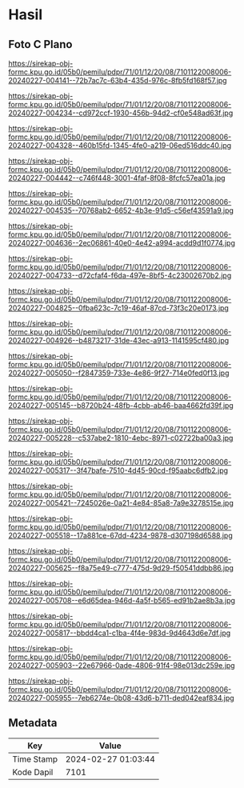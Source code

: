 # Hasil

## Foto C Plano

https://sirekap-obj-formc.kpu.go.id/05b0/pemilu/pdpr/71/01/12/20/08/7101122008006-20240227-004141--72b7ac7c-63b4-435d-976c-8fb5fd168f57.jpg

https://sirekap-obj-formc.kpu.go.id/05b0/pemilu/pdpr/71/01/12/20/08/7101122008006-20240227-004234--cd972ccf-1930-456b-94d2-cf0e548ad63f.jpg

https://sirekap-obj-formc.kpu.go.id/05b0/pemilu/pdpr/71/01/12/20/08/7101122008006-20240227-004328--460b15fd-1345-4fe0-a219-06ed516ddc40.jpg

https://sirekap-obj-formc.kpu.go.id/05b0/pemilu/pdpr/71/01/12/20/08/7101122008006-20240227-004442--c746f448-3001-4faf-8f08-8fcfc57ea01a.jpg

https://sirekap-obj-formc.kpu.go.id/05b0/pemilu/pdpr/71/01/12/20/08/7101122008006-20240227-004535--70768ab2-6652-4b3e-91d5-c56ef43591a9.jpg

https://sirekap-obj-formc.kpu.go.id/05b0/pemilu/pdpr/71/01/12/20/08/7101122008006-20240227-004636--2ec06861-40e0-4e42-a994-acdd9d1f0774.jpg

https://sirekap-obj-formc.kpu.go.id/05b0/pemilu/pdpr/71/01/12/20/08/7101122008006-20240227-004733--d72cfaf4-f6da-497e-8bf5-4c23002670b2.jpg

https://sirekap-obj-formc.kpu.go.id/05b0/pemilu/pdpr/71/01/12/20/08/7101122008006-20240227-004825--0fba623c-7c19-46af-87cd-73f3c20e0173.jpg

https://sirekap-obj-formc.kpu.go.id/05b0/pemilu/pdpr/71/01/12/20/08/7101122008006-20240227-004926--b4873217-31de-43ec-a913-1141595cf480.jpg

https://sirekap-obj-formc.kpu.go.id/05b0/pemilu/pdpr/71/01/12/20/08/7101122008006-20240227-005050--f2847359-733e-4e86-9f27-714e0fed0f13.jpg

https://sirekap-obj-formc.kpu.go.id/05b0/pemilu/pdpr/71/01/12/20/08/7101122008006-20240227-005145--b8720b24-48fb-4cbb-ab46-baa4662fd39f.jpg

https://sirekap-obj-formc.kpu.go.id/05b0/pemilu/pdpr/71/01/12/20/08/7101122008006-20240227-005228--c537abe2-1810-4ebc-8971-c02722ba00a3.jpg

https://sirekap-obj-formc.kpu.go.id/05b0/pemilu/pdpr/71/01/12/20/08/7101122008006-20240227-005317--3f47bafe-7510-4d45-90cd-f95aabc6dfb2.jpg

https://sirekap-obj-formc.kpu.go.id/05b0/pemilu/pdpr/71/01/12/20/08/7101122008006-20240227-005421--7245026e-0a21-4e84-85a8-7a9e3278515e.jpg

https://sirekap-obj-formc.kpu.go.id/05b0/pemilu/pdpr/71/01/12/20/08/7101122008006-20240227-005518--17a881ce-67dd-4234-9878-d307198d6588.jpg

https://sirekap-obj-formc.kpu.go.id/05b0/pemilu/pdpr/71/01/12/20/08/7101122008006-20240227-005625--f8a75e49-c777-475d-9d29-f50541ddbb86.jpg

https://sirekap-obj-formc.kpu.go.id/05b0/pemilu/pdpr/71/01/12/20/08/7101122008006-20240227-005708--e6d65dea-946d-4a5f-b565-ed91b2ae8b3a.jpg

https://sirekap-obj-formc.kpu.go.id/05b0/pemilu/pdpr/71/01/12/20/08/7101122008006-20240227-005817--bbdd4ca1-c1ba-4f4e-983d-9d4643d6e7df.jpg

https://sirekap-obj-formc.kpu.go.id/05b0/pemilu/pdpr/71/01/12/20/08/7101122008006-20240227-005903--22e67966-0ade-4806-91f4-98e013dc259e.jpg

https://sirekap-obj-formc.kpu.go.id/05b0/pemilu/pdpr/71/01/12/20/08/7101122008006-20240227-005955--7eb6274e-0b08-43d6-b711-ded042eaf834.jpg


## Metadata

| Key        | Value               |
| ---------- | ------------------- |
| Time Stamp | 2024-02-27 01:03:44 |
| Kode Dapil | 7101                |




